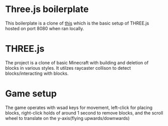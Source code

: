 # Three.js boilerplate
This boilerplate is a clone of [this](https://github.com/learnthreejs/three-js-boilerplate) which is the basic setup of THREE.js hosted on port 8080 when ran locally.

# THREE.js
The project is a clone of basic Minecraft with building and deletion of blocks in various styles. It utilzes raycaster collison to detect blocks/interacting with blocks.

# Game setup
The game operates with wsad keys for movement, left-click for placing blocks, right-click holds of around 1 second to remove blocks, and the scroll wheel to translate on the y-axis(flying upwards/downwards)
